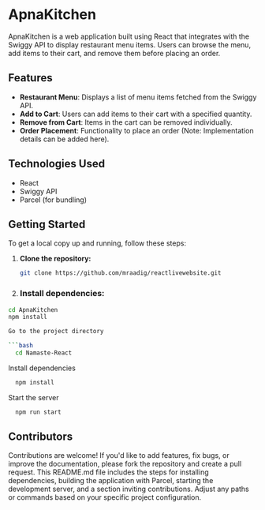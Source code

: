 # ApnaKitchen

ApnaKitchen is a web application built using React that integrates with the Swiggy API to display restaurant menu items. Users can browse the menu, add items to their cart, and remove them before placing an order.

## Features

- **Restaurant Menu**: Displays a list of menu items fetched from the Swiggy API.
- **Add to Cart**: Users can add items to their cart with a specified quantity.
- **Remove from Cart**: Items in the cart can be removed individually.
- **Order Placement**: Functionality to place an order (Note: Implementation details can be added here).

## Technologies Used

- React
- Swiggy API
- Parcel (for bundling)

## Getting Started

To get a local copy up and running, follow these steps:

1. **Clone the repository:**

   ```bash
   git clone https://github.com/mraadig/reactlivewebsite.git


2. ### Install dependencies:

```bash
cd ApnaKitchen
npm install

Go to the project directory

```bash
  cd Namaste-React
```

Install dependencies

```bash
  npm install
```

Start the server

```bash
  npm run start
```
## Contributors
Contributions are welcome! If you'd like to add features, fix bugs, or improve the documentation, please fork the repository and create a pull request.
This README.md file includes the steps for installing dependencies, building the application with Parcel, starting the development server, and a section inviting contributions. Adjust any paths or commands based on your specific project configuration.

